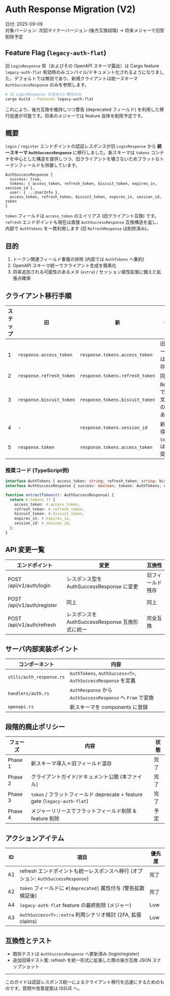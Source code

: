 # Auth Response Migration (V2)

日付: 2025-09-09  
対象バージョン: 次回マイナーバージョン (後方互換段階) → 将来メジャーで旧型削除予定

## Feature Flag (`legacy-auth-flat`)

旧 `LoginResponse` 型（およびその OpenAPI スキーマ露出）は Cargo feature `legacy-auth-flat` 有効時のみコンパイル/ドキュメント化されるようになりました。デフォルトでは無効であり、新規クライアントは統一スキーマ `AuthSuccessResponse` のみを参照します。

```bash
# 旧 LoginResponse を含めたい場合のみ
cargo build --features legacy-auth-flat
```

これにより、後方互換を維持しつつ警告 (deprecated フィールド) を利用した移行促進が可能です。将来のメジャーでは feature 自体を削除予定です。

## 概要

`login` / `register` エンドポイントの認証レスポンスが旧 `LoginResponse` から **統一スキーマ `AuthSuccessResponse`** に移行しました。新スキーマは `tokens` コンテナを中心とした構造を提供しつつ、旧クライアントを壊さないためフラットなトークンフィールドも併置しています。

```text
AuthSuccessResponse {
  success: true,
  tokens: { access_token, refresh_token, biscuit_token, expires_in, session_id },
  user: { ...UserInfo },
  access_token, refresh_token, biscuit_token, expires_in, session_id, token
}
```

`token` フィールドは `access_token` のエイリアス (旧クライアント互換) です。`refresh` エンドポイントも現在は直接 `AuthSuccessResponse` 互換構造を返し、内部で `AuthTokens` を一貫利用します (旧 `RefreshResponse` は削除済み)。

## 目的

1. トークン関連フィールド重複の排除 (内部では `AuthTokens` へ集約)
2. OpenAPI スキーマ統一でクライアント生成を簡素化
3. 将来追加される可能性のあるメタ (`extra`) / セッション属性拡張に備えた拡張点確保

## クライアント移行手順

| ステップ | 旧 | 新 | 備考 |
|----------|----|----|------|
| 1 | `response.access_token` | `response.tokens.access_token` | 旧フィールドは当面存続 |
| 2 | `response.refresh_token` | `response.tokens.refresh_token` | 同上 |
| 3 | `response.biscuit_token` | `response.tokens.biscuit_token` | Refreshでは空文字列の場合あり |
| 4 | - | `response.tokens.session_id` | 新規取得推奨 |
| 5 | `response.token` | `response.tokens.access_token` | `token` は非推奨 |

### 推奨コード (TypeScript例)

```ts
interface AuthTokens { access_token: string; refresh_token: string; biscuit_token: string; expires_in: number; session_id: string; }
interface AuthSuccessResponse { success: boolean; tokens: AuthTokens; user: any; access_token: string; refresh_token: string; biscuit_token: string; expires_in: number; session_id: string; token: string; }

function extractTokens(r: AuthSuccessResponse) {
  return r.tokens ?? {
    access_token: r.access_token,
    refresh_token: r.refresh_token,
    biscuit_token: r.biscuit_token,
    expires_in: r.expires_in,
    session_id: r.session_id,
  };
}
```

## API 変更一覧

| エンドポイント | 変更 | 互換性 |
|----------------|------|--------|
| POST /api/v1/auth/login | レスポンス型を AuthSuccessResponse に変更 | 旧フィールド残存 |
| POST /api/v1/auth/register | 同上 | 同上 |
| POST /api/v1/auth/refresh | レスポンスを AuthSuccessResponse 互換形式に統一 | 完全互換 |

## サーバ内部実装ポイント

| コンポーネント | 内容 |
|---------------|------|
| `utils/auth_response.rs` | `AuthTokens`, `AuthSuccess<T>`, `AuthSuccessResponse` を定義 |
| `handlers/auth.rs` | `AuthResponse` から `AuthSuccessResponse` へ `From` で変換 |
| `openapi.rs` | 新スキーマを components に登録 |

## 段階的廃止ポリシー

| フェーズ | 内容 | 状態 |
|---------|------|------|
| Phase 1 | 新スキーマ導入＋旧フィールド温存 | 完了 |
| Phase 2 | クライアントガイド/ドキュメント公開 (本ファイル) | 完了 |
| Phase 3 | `token` / フラットフィールド deprecate + feature gate (`legacy-auth-flat`) | 完了 |
| Phase 4 | メジャーリリースでフラットフィールド削除 & feature 削除 | 予定 |

## アクションアイテム

| ID | 項目 | 優先度 |
|----|------|--------|
| A1 | refresh エンドポイントも統一レスポンスへ移行 (オプション: `AuthSuccessResponse`) | 完了 |
| A2 | `token` フィールドに `#[deprecated]` 属性付与 (警告拡散検証後) | 完了 |
| A4 | `legacy-auth-flat` feature の最終削除 (メジャー) | Low |
| A3 | `AuthSuccess<T>::extra` 利用シナリオ検討 (2FA, 拡張 claims) | Low |

## 互換性とテスト

- 既存テストは `AuthSuccessResponse` へ更新済み (login/register)
- 追加回帰テスト案: refresh を統一形式に拡張した際の後方互換 JSON スナップショット

---

このガイドは認証レスポンス統一によるクライアント移行を迅速にするためのものです。質問や改善提案は ISSUE へ。
